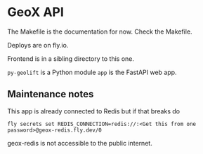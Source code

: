 GeoX API
=========

The Makefile is the documentation for now. Check the Makefile.

Deploys are on fly.io.

Frontend is in a sibling directory to this one.

``py-geolift`` is a Python module
``app`` is the FastAPI web app.

Maintenance notes
-----------------

This app is already connected to Redis but if that breaks do

``fly secrets set REDIS_CONNECTION=redis://:<Get this from one password>@geox-redis.fly.dev/0``

geox-redis is not accessible to the public internet.
